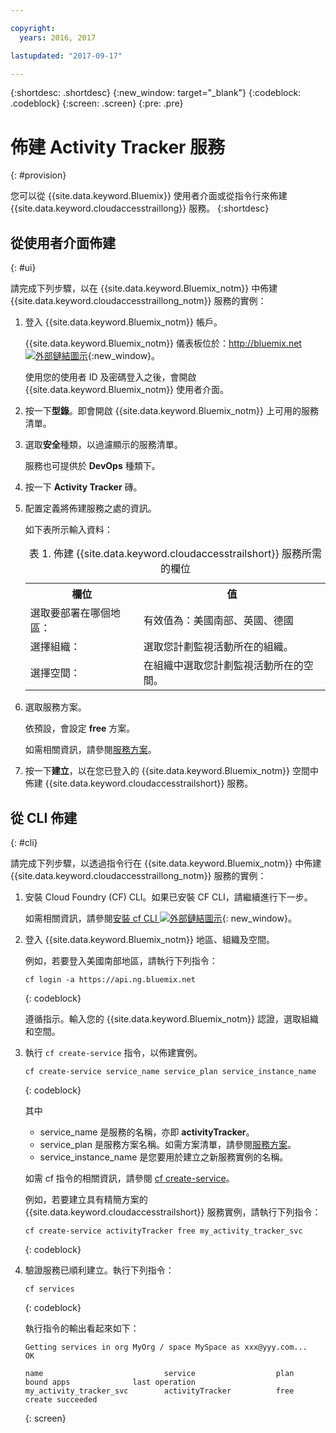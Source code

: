 ```yaml
---

copyright:
  years: 2016, 2017

lastupdated: "2017-09-17"

---
```



{:shortdesc: .shortdesc}
{:new_window: target="_blank"}
{:codeblock: .codeblock}
{:screen: .screen}
{:pre: .pre}


# 佈建 Activity Tracker 服務
{: #provision}

您可以從 {{site.data.keyword.Bluemix}} 使用者介面或從指令行來佈建 {{site.data.keyword.cloudaccesstraillong}} 服務。
{:shortdesc}


## 從使用者介面佈建
{: #ui}

請完成下列步驟，以在 {{site.data.keyword.Bluemix_notm}} 中佈建 {{site.data.keyword.cloudaccesstraillong_notm}} 服務的實例：

1. 登入 {{site.data.keyword.Bluemix_notm}} 帳戶。

    {{site.data.keyword.Bluemix_notm}} 儀表板位於：[http://bluemix.net ![外部鏈結圖示](../../../icons/launch-glyph.svg "外部鏈結圖示")](http://bluemix.net){:new_window}。
    
	使用您的使用者 ID 及密碼登入之後，會開啟 {{site.data.keyword.Bluemix_notm}} 使用者介面。

2. 按一下**型錄**。即會開啟 {{site.data.keyword.Bluemix_notm}} 上可用的服務清單。

3. 選取**安全**種類，以過濾顯示的服務清單。

    服務也可提供於 **DevOps** 種類下。

4. 按一下 **Activity Tracker** 磚。

5. 配置定義將佈建服務之處的資訊。 

    如下表所示輸入資料： 

    <table>
	  <caption>表 1. 佈建 {{site.data.keyword.cloudaccesstrailshort}} 服務所需的欄位</caption>
	  <tr>
	    <th>欄位</th>
		<th>值</th>
	  </tr>
	  <tr>
	    <td>選取要部署在哪個地區：</td>
		<td>有效值為：美國南部、英國、德國</td>
	  </tr>
	  <tr>
	    <td>選擇組織：</td>
		<td>選取您計劃監視活動所在的組織。</td>
	  </tr>
	  <tr>
	    <td>選擇空間：</td>
		<td>在組織中選取您計劃監視活動所在的空間。</td>
	  </tr>
	</table>

6. 選取服務方案。 

    依預設，會設定 **free** 方案。

    如需相關資訊，請參閱[服務方案](/docs/services/cloud-activity-tracker/activity_tracker_ov.html#plans)。
	
7. 按一下**建立**，以在您已登入的 {{site.data.keyword.Bluemix_notm}} 空間中佈建 {{site.data.keyword.cloudaccesstrailshort}} 服務。
  
 

## 從 CLI 佈建
{: #cli}

請完成下列步驟，以透過指令行在 {{site.data.keyword.Bluemix_notm}} 中佈建 {{site.data.keyword.cloudaccesstraillong_notm}} 服務的實例：

1. 安裝 Cloud Foundry (CF) CLI。如果已安裝 CF CLI，請繼續進行下一步。

   如需相關資訊，請參閱[安裝 cf CLI ![外部鏈結圖示](../../../icons/launch-glyph.svg "外部鏈結圖示")](http://docs.cloudfoundry.org/cf-cli/install-go-cli.html){: new_window}。 
    
2. 登入 {{site.data.keyword.Bluemix_notm}} 地區、組織及空間。 

    例如，若要登入美國南部地區，請執行下列指令：

    ```
    cf login -a https://api.ng.bluemix.net
    ```
    {: codeblock}

    遵循指示。輸入您的 {{site.data.keyword.Bluemix_notm}} 認證，選取組織和空間。
	
3. 執行 `cf create-service` 指令，以佈建實例。

	```
	cf create-service service_name service_plan service_instance_name
	```
	{: codeblock}
	
	其中
	
	* service_name 是服務的名稱，亦即 **activityTracker**。
	* service_plan 是服務方案名稱。如需方案清單，請參閱[服務方案](/docs/services/cloud-activity-tracker/activity_tracker_ov.html#plans)。
	* service_instance_name 是您要用於建立之新服務實例的名稱。
	
	如需 cf 指令的相關資訊，請參閱 [cf create-service](/docs/cli/reference/cfcommands/index.html#cf_create-service)。

	例如，若要建立具有精簡方案的 {{site.data.keyword.cloudaccesstrailshort}} 服務實例，請執行下列指令：
	
	```
	cf create-service activityTracker free my_activity_tracker_svc
	```
	{: codeblock}
	
4. 驗證服務已順利建立。執行下列指令：

	```	
	cf services
	```
	{: codeblock}
	
	執行指令的輸出看起來如下：
	
	```
    Getting services in org MyOrg / space MySpace as xxx@yyy.com...
    OK
    
    name                           service                  plan                   bound apps              last operation
    my_activity_tracker_svc        activityTracker          free                                           create succeeded
	```
	{: screen}

	



